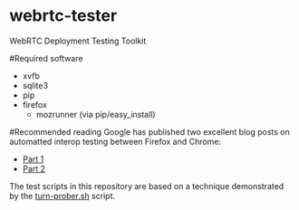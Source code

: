 webrtc-tester
=============

WebRTC Deployment Testing Toolkit

#Required software
* xvfb
* sqlite3
* pip
* firefox
  * mozrunner (via pip/easy\_install)

#Recommended reading
Google has published two excellent blog posts on automatted interop testing between 
Firefox and Chrome:
* [Part 1](http://googletesting.blogspot.se/2014/08/chrome-firefox-webrtc-interop-test-pt-1.html)
* [Part 2](http://googletesting.blogspot.se/2014/09/chrome-firefox-webrtc-interop-test-pt-2.html)

The test scripts in this repository are based on a technique demonstrated by the 
[turn-prober.sh](https://github.com/GoogleChrome/webrtc/blob/master/samples/web/content/apprtc/turn-prober/turn-prober.sh) script.
